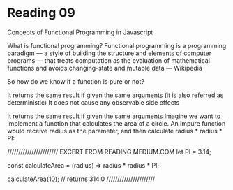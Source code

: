 # Reading 09 
Concepts of Functional Programming in Javascript

What is functional programming?
Functional programming is a programming paradigm — a style of building the structure and elements of computer programs — that treats computation as the evaluation of mathematical functions and avoids changing-state and mutable data — Wikipedia

So how do we know if a function is pure or not? 

It returns the same result if given the same arguments (it is also referred as deterministic)
It does not cause any observable side effects

It returns the same result if given the same arguments
Imagine we want to implement a function that calculates the area of a circle. An impure function would receive radius as the parameter, and then calculate radius * radius * PI:

/////////////////////// EXCERT FROM READING MEDIUM.COM
let PI = 3.14;

const calculateArea = (radius) => radius * radius * PI;

calculateArea(10); // returns 314.0
//////////////////////
